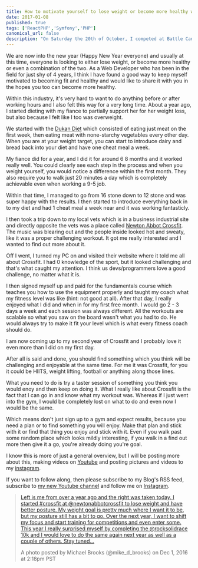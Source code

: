 ```yaml
---
title: How to motivate yourself to lose weight or become more healthy when working 9-5 in an office
date: 2017-01-08
published: true
tags: ['ReactPHP','Symfony','PHP']
canonical_url: false
description: "On Saturday the 20th of October, I competed at Battle Cancer alongside 3 of my CrossFit friends; Pete, Phil and Matt. The event had somewhere around 1,000 people attending to watch a range of CrossFit teams compete with one another."
---
```


We are now into the new year (Happy New Year everyone) and usually at this time, everyone is looking to either lose weight, or become more healthy or even a combination of the two. As a Web Developer who has been in the field for just shy of 4 years, I think I have found a good way to keep myself motivated to becoming fit and healthy and would like to share it with you in the hopes you too can become more healthy.

Within this industry, it's very hard to want to do anything before or after working hours and I also felt this way for a very long time. About a year ago, I started dieting with my fiance to partially support her for her weight loss, but also because I felt like I too was overweight.

We started with the [Dukan Diet](https://amzn.to/2iRplgK) which consisted of eating just meat on the first week, then eating meat with none-starchy vegetables every other day. When you are at your weight target, you can start to introduce dairy and bread back into your diet and have one cheat meal a week.

My fiance did for a year, and I did it for around 6 8 months and it worked really well. You could clearly see each step in the process and when you weight yourself, you would notice a difference within the first month. They also require you to walk just 20 minutes a day which is completely achievable even when working a 9-5 job.

Within that time, I managed to go from 16 stone down to 12 stone and was super happy with the results. I then started to introduce everything back in to my diet and had 1 cheat meal a week near and it was working fantasticly.

I then took a trip down to my local vets which is in a business industrial site and directly opposite the vets was a place called [Newton Abbot Crossfit](https://newtonabbotcrossfit.com). The music was blearing out and the people inside looked hot and sweaty, like it was a proper challenging workout. It got me really interested and I wanted to find out more about it.

Off I went, I turned my PC on and visited their website where it told me all about Crossfit. I had 0 knowledge of the sport, but it looked challenging and that's what caught my attention. I think us devs/programmers love a good challenge, no matter what it is.

I then signed myself up and paid for the fundamentals course which teaches you how to use the equipment properly and taught my coach what my fitness level was like (hint: not good at all). After that day, I really enjoyed what I did and when in for my first free month. I would go 2 - 3 days a week and each session was always different. All the workouts are scalable so what you saw on the board wasn't what you had to do. He would always try to make it fit your level which is what every fitness coach should do.

I am now coming up to my second year of Crossfit and I probably love it even more than I did on my first day.

After all is said and done, you should find something which you think will be challenging and enjoyable at the same time. For me it was Crossfit, for you it could be HIITS, weight lifting, football or anything along those lines.

What you need to do is try a taster session of something you think you would enoy and then keep on doing it. What I really like about Crossfit is the fact that I can go in and know what my workout was. Whereas if I just went into the gym, I would be completely lost on what to do and even now I would be the same.

Which means don't just sign up to a gym and expect results, because you need a plan or to find something you will enjoy. Make that plan and stick with it or find that thing you enjoy and stick with it. Even if you walk past some random place which looks mildly interesting, if you walk in a find out more then give it a go, you're already doing you're goal.

I know this is more of just a general overview, but I will be posting more about this, making videos on [Youtube](https://www.youtube.com/channel/UCVgnM5-VVXfps0ThboeVlQA) and posting pictures and videos to my [instagram](https://www.instagram.com/mike_d_brooks/).

If you want to follow along, then please subscribe to my Blog's RSS feed, subscribe to [my new Youtube channel](https://www.youtube.com/channel/UCVgnM5-VVXfps0ThboeVlQA) and follow me on [Instagram](https://www.instagram.com/mike_d_brooks/).

> [Left is me from over a year ago and the right was taken today. I started #crossfit at @newtonabbotcrossfit to lose weight and have better posture. My weight goal is pretty much where I want it to be, but my posture still has a bit to go. Over the next year, I want to shift my focus and start training for competitions and even enter some. This year I really surprised myself by completing the @rocksolidrace 10k and I would love to do the same again next year as well as a couple of others. Stay tuned...](https://www.instagram.com/p/BNfbKmijdl6/)
> 
> A photo posted by Michael Brooks (@mike_d_brooks) on Dec 1, 2016 at 2:18pm PST

